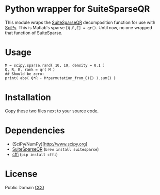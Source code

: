 # Python wrapper for SuiteSparseQR

This module wraps the [SuiteSparseQR](http://faculty.cse.tamu.edu/davis/suitesparse.html)
decomposition function for use with [SciPy](http://www.scipy.org).
This is Matlab's sparse `[Q,R,E] = qr()`.
Until now, no one wrapped that function of SuiteSparse.

# Usage

    M = scipy.sparse.rand( 10, 10, density = 0.1 )
    Q, R, E, rank = qr( M )
    ## Should be zero:
    print( abs( Q*R - M*permutation_from_E(E) ).sum() )

# Installation

Copy these two files next to your source code.

# Dependencies

* (SciPy/NumPy)[http://www.scipy.org]
* [SuiteSparseQR](http://faculty.cse.tamu.edu/davis/suitesparse.html) (`brew install suitesparse`)
* [cffi](http://cffi.readthedocs.io/) (`pip install cffi`)

# License

Public Domain [CC0](http://creativecommons.org/publicdomain/zero/1.0/)
